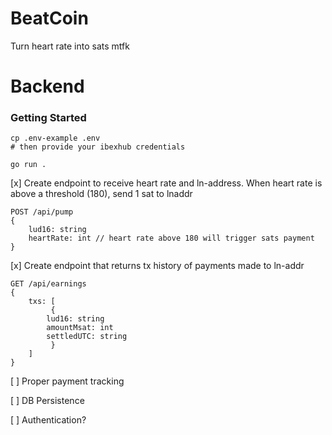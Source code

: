 # BeatCoin
Turn heart rate into sats mtfk

# Backend
### Getting Started
```
cp .env-example .env
# then provide your ibexhub credentials

go run .
```

[x] Create endpoint to receive heart rate and ln-address. When heart rate is above a threshold (180), send 1 sat to lnaddr
```
POST /api/pump
{
	lud16: string
	heartRate: int // heart rate above 180 will trigger sats payment
}
```
[x] Create endpoint that returns tx history of payments made to ln-addr
```
GET /api/earnings
{
	txs: [
	     {
		lud16: string
		amountMsat: int
		settledUTC: string
	     }
	]
}
```
[ ] Proper payment tracking

[ ] DB Persistence

[ ] Authentication?

